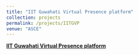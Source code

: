 ```yaml
---
title: "IIT Guwahati Virtual Presence platform"
collection: projects
permalink: /projects/IITGVP
venue: "ASCE"
---
```


[**IIT Guwahati Virtual Presence platform**](https://iitguwahati.github.io/Virtual-Presence-IIT-Guwahati-2020/)
